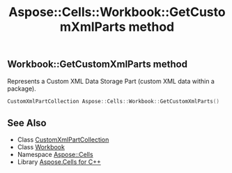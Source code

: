 ﻿---
title: Aspose::Cells::Workbook::GetCustomXmlParts method
linktitle: GetCustomXmlParts
second_title: Aspose.Cells for C++ API Reference
description: 'Aspose::Cells::Workbook::GetCustomXmlParts method. Represents a Custom XML Data Storage Part (custom XML data within a package) in C++.'
type: docs
weight: 6500
url: /cpp/aspose.cells/workbook/getcustomxmlparts/
---
## Workbook::GetCustomXmlParts method


Represents a Custom XML Data Storage Part (custom XML data within a package).

```cpp
CustomXmlPartCollection Aspose::Cells::Workbook::GetCustomXmlParts()
```

## See Also

* Class [CustomXmlPartCollection](../../../aspose.cells.markup/customxmlpartcollection/)
* Class [Workbook](../)
* Namespace [Aspose::Cells](../../)
* Library [Aspose.Cells for C++](../../../)
